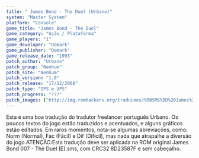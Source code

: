 ```yaml
---
title: " James Bond - The Duel (Urbano)"
system: "Master System"
platform: "Console"
game_title: "James Bond - The Duel"
game_category: "Ação / Plataforma"
game_players: "1"
game_developer: "Domark"
game_publisher: "Domark"
game_release_date: "1993"
patch_author: "Urbano"
patch_group: "Nenhum"
patch_site: "Nenhum"
patch_version: "1.0"
patch_release: "17/12/2008"
patch_type: "IPS e UPS"
patch_progress: "???"
patch_images: ["http://img.romhackers.org/traducoes/%5BSMS%5D%20James%20Bond%20007%20-%20The%20Duel%20-%20Urbano%20-%201.png","http://img.romhackers.org/traducoes/%5BSMS%5D%20James%20Bond%20007%20-%20The%20Duel%20-%20Urbano%20-%202.png","http://img.romhackers.org/traducoes/%5BSMS%5D%20James%20Bond%20007%20-%20The%20Duel%20-%20Urbano%20-%203.png"]
---
```

Esta é uma boa tradução do tradutor freelancer português Urbano. Os poucos textos do jogo estão traduzidos e acentuados, e alguns gráficos estão editados. Em raros momentos, nota-se algumas abreviações, como: Norm (Normal), Fac (Fácil) e Dif (Difícil), mas nada que atrapalhe a diversão do jogo.ATENÇÃO:Esta tradução deve ser aplicada na ROM original James Bond 007 - The Duel (E).sms, com CRC32 8D23587F e sem cabeçalho.